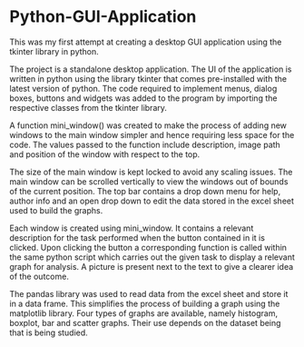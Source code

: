 # Python-GUI-Application
This was my first attempt at creating a desktop GUI application using the tkinter library in python.

The project is a standalone desktop application.
The UI of the application is written in python using
the library tkinter that comes pre-installed with the
latest version of python. The code required to
implement menus, dialog boxes, buttons and widgets
was added to the program by importing the
respective classes from the tkinter library.


A function mini_window() was created to make
the process of adding new windows to the main
window simpler and hence requiring less space for
the code. The values passed to the function include
description, image path and position of the window
with respect to the top.


The size of the main window is kept locked to
avoid any scaling issues. The main window can be
scrolled vertically to view the windows out of bounds
of the current position. The top bar contains a drop
down menu for help, author info and an open drop
down to edit the data stored in the excel sheet used to
build the graphs.


Each window is created using mini_window. It
contains a relevant description for the task performed
when the button contained in it is clicked. Upon
clicking the button a corresponding function is called
within the same python script which carries out the
given task to display a relevant graph for analysis. A
picture is present next to the text to give a clearer idea
of the outcome.


The pandas library was used to read data from the
excel sheet and store it in a data frame. This
simplifies the process of building a graph using the
matplotlib library. Four types of graphs are available,
namely histogram, boxplot, bar and scatter graphs.
Their use depends on the dataset being that is being
studied. 
